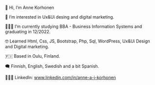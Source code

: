 👋 Hi, I’m Anne Korhonen

🤍 I’m interested in Ux&Ui desing and digital marketing.

👩🏻‍💻 I’m currently studying BBA - Business Information Systems and graduating in 12/2022.

🤓 Learned Html, Css, JS, Bootstrap, Php, Sql, WordPress, Ux&Ui Design and Digital marketing.

🇫🇮 Based in Oulu, Finland.

🗨 Finnish, English, Swedish and a bit Spanish.

👩🏻‍💼 LinkedIn: www.linkedin.com/in/anne-a-j-korhonen
